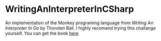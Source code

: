 # WritingAnInterpreterInCSharp

An implementation of the Monkey programing language from *Writing An Interpreter In Go* by Thorsten Ball.
I highly recomend trying this challange yourself. You can get the book [here](https://interpreterbook.com/)
